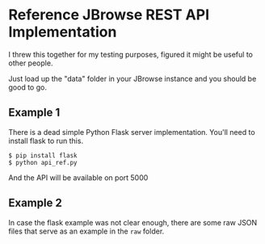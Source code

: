 # Reference JBrowse REST API Implementation

I threw this together for my testing purposes, figured it might be useful to
other people.

Just load up the "data" folder in your JBrowse instance and you should be good to go.

## Example 1

There is a dead simple Python Flask server implementation. You'll need to install flask to run this.

```$
$ pip install flask
$ python api_ref.py
```

And the API will be available on port 5000

## Example 2

In case the flask example was not clear enough, there are some raw JSON files
that serve as an example in the `raw` folder.
